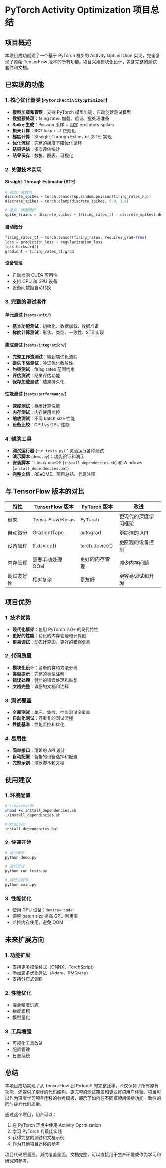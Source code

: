 # PyTorch Activity Optimization 项目总结

## 项目概述

本项目成功创建了一个基于 PyTorch 框架的 Activity Optimization 实现，完全复现了原始 TensorFlow 版本的所有功能。项目采用模块化设计，包含完整的测试套件和文档。

## 已实现的功能

### 1. 核心优化器类 (`PytorchActivityOptimizer`)

- **模型加载和管理**：支持 PyTorch 模型加载，自动创建测试模型
- **数据预处理**：firing rates 加载、验证、批处理准备
- **Spike 生成**：Poisson 采样 + 固定 excitatory spikes
- **损失计算**：BCE loss + L1 正则化
- **梯度计算**：Straight-Through Estimator (STE) 实现
- **优化流程**：完整的梯度下降优化循环
- **结果评估**：多次评估统计
- **结果保存**：数据、图表、可视化

### 2. 关键技术实现

#### Straight-Through Estimator (STE)
```python
# 前向：离散值
discrete_spikes = torch.tensor(np.random.poisson(firing_rates_np))
discrete_spikes = torch.clamp(discrete_spikes, 0.0, 1.0)

# 反向：梯度流回
spike_trains = discrete_spikes + (firing_rates_tf - discrete_spikes).detach()
```

#### 自动微分
```python
firing_rates_tf = torch.tensor(firing_rates, requires_grad=True)
loss = prediction_loss + regularization_loss
loss.backward()
gradient = firing_rates_tf.grad
```

#### 设备管理
- 自动检测 CUDA 可用性
- 支持 CPU 和 GPU 设备
- 设备间数据自动转换

### 3. 完整的测试套件

#### 单元测试 (`tests/unit/`)
- **基本功能测试**：初始化、数据加载、数据准备
- **梯度计算测试**：形状、类型、一致性、STE 实现

#### 集成测试 (`tests/integration/`)
- **完整工作流测试**：端到端优化流程
- **损失下降测试**：验证优化收敛性
- **约束测试**：firing rates 范围约束
- **评估测试**：结果评估功能
- **保存加载测试**：结果持久化

#### 性能测试 (`tests/performance/`)
- **速度测试**：梯度计算性能
- **内存测试**：内存使用监控
- **缩放测试**：不同 batch size 性能
- **设备比较**：CPU vs GPU 性能

### 4. 辅助工具

- **测试运行器** (`run_tests.py`)：灵活运行各种测试
- **演示脚本** (`demo.py`)：功能验证和演示
- **安装脚本**：Linux/macOS (`install_dependencies.sh`) 和 Windows (`install_dependencies.bat`)
- **完整文档**：README、项目总结、代码注释

## 与 TensorFlow 版本的对比

| 特性 | TensorFlow 版本 | PyTorch 版本 | 改进 |
|------|----------------|--------------|------|
| 框架 | TensorFlow/Keras | PyTorch | 更现代的深度学习框架 |
| 自动微分 | GradientTape | autograd | 更简洁的 API |
| 设备管理 | tf.device() | torch.device() | 更直观的设备控制 |
| 内存管理 | 需要手动处理 OOM | 更好的内存管理 | 减少内存问题 |
| 调试友好性 | 相对复杂 | 更友好 | 更容易调试和开发 |

## 项目优势

### 1. 技术优势
- **现代化框架**：使用 PyTorch 2.0+ 的现代特性
- **更好的性能**：优化的内存管理和计算图
- **更易调试**：动态计算图，更好的错误信息

### 2. 代码质量
- **模块化设计**：清晰的类和方法分离
- **类型提示**：完整的类型注解
- **错误处理**：健壮的错误处理和恢复
- **文档完整**：详细的文档和注释

### 3. 测试覆盖
- **全面测试**：单元、集成、性能测试全覆盖
- **自动化测试**：可重复的测试流程
- **性能基准**：性能监控和优化

### 4. 易用性
- **简单接口**：清晰的 API 设计
- **自动配置**：智能的设备选择和配置
- **完整示例**：演示脚本和文档

## 使用建议

### 1. 环境配置
```bash
# Linux/macOS
chmod +x install_dependencies.sh
./install_dependencies.sh

# Windows
install_dependencies.bat
```

### 2. 快速开始
```bash
# 运行演示
python demo.py

# 运行测试
python run_tests.py

# 运行主程序
python main.py
```

### 3. 性能优化
- 使用 GPU 设备：`device='cuda'`
- 调整 batch size 提高 GPU 利用率
- 监控内存使用，避免 OOM

## 未来扩展方向

### 1. 功能扩展
- 支持更多模型格式（ONNX、TorchScript）
- 添加更多优化算法（Adam、RMSprop）
- 支持分布式训练

### 2. 性能优化
- 混合精度训练
- 梯度累积
- 模型量化

### 3. 工具增强
- 可视化工具改进
- 配置管理
- 日志系统

## 总结

本项目成功实现了从 TensorFlow 到 PyTorch 的完整迁移，不仅保持了所有原有功能，还提供了更好的代码结构、更完整的测试覆盖和更友好的用户体验。项目可以作为深度学习项目迁移的参考模板，展示了如何在不同框架间保持功能一致性的同时提升代码质量。

通过这个项目，用户可以：
1. 在 PyTorch 环境中使用 Activity Optimization
2. 学习 PyTorch 的最佳实践
3. 获得完整的测试和文档示例
4. 作为其他项目迁移的参考

项目代码质量高，测试覆盖全面，文档完整，可以直接用于生产环境或作为学习和研究的参考。

